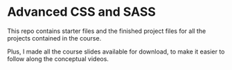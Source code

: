 # Advanced CSS and SASS


This repo contains starter files and the finished project files for all the projects contained in the course.

Plus, I made all the course slides available for download, to make it easier to follow along the conceptual videos.


